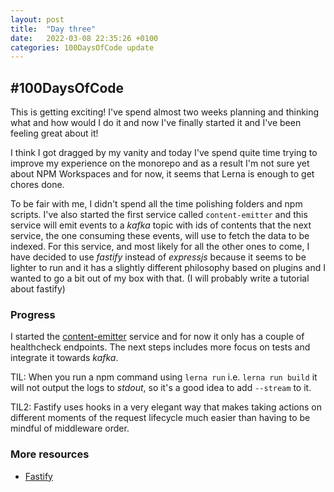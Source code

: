 ```yaml
---
layout: post
title:  "Day three"
date:   2022-03-08 22:35:26 +0100
categories: 100DaysOfCode update
---
```

## #100DaysOfCode

This is getting exciting! I've spend almost two weeks planning and thinking what and how would I do it and now I've finally started it and I've been feeling great about it!

I think I got dragged by my vanity and today I've spend quite time trying to improve my experience on the monorepo and as a result I'm not sure yet about NPM Workspaces and for now, it seems that Lerna is enough to get chores done.

To be fair with me, I didn't spend all the time polishing folders and npm scripts.
I've also started the first service called `content-emitter` and this service will emit events to a _kafka_ topic with ids of contents that the next service, the one consuming these events, will use to fetch the data to be indexed.
For this service, and most likely for all the other ones to come, I have decided to use _fastify_ instead of _expressjs_ because it seems to be lighter to run and it has a slightly different philosophy based on plugins and I wanted to go a bit out of my box with that. (I will probably write a tutorial about fastify)

### Progress

I started the [content-emitter](https://github.com/eduronqui/content-monorepo/tree/main/services/content-emitter) service and for now it only has a couple of healthcheck endpoints.
The next steps includes more focus on tests and integrate it towards _kafka_.

TIL: When you run a npm command using `lerna run` i.e. `lerna run build` it will not output the logs to _stdout_, so it's a good idea to add `--stream` to it.

TIL2: Fastify uses hooks in a very elegant way that makes taking actions on different moments of the request lifecycle much easier than having to be mindful of middleware order.

### More resources

* [Fastify](https://github.com/fastify/fastify)
